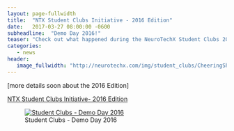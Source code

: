 ```yaml
---
layout: page-fullwidth
title:  "NTX Student Clubs Initiative - 2016 Edition"
date:   2017-03-27 08:00:00 -0600
subheadline:  "Demo Day 2016!"
teaser: "Check out what happened during the NeuroTechX Student Clubs 2016 Edition."
categories:
   - news
header:
   image_fullwidth: "http://neurotechx.com/img/student_clubs/CheeringShot_DemoDay.gif"
---
```


[more details soon about the 2016 Edition]

<a href="https://medium.com/neurotechx/ntx-student-clubs-initiative-2fba98b0d082#.s2kll01k4">NTX Student Clubs Initiative- 2016 Edition</a>

<figure>
   <a href="https://medium.com/neurotechx/ntx-student-clubs-initiative-2fba98b0d082#.s2kll01k4">
   <img src="http://neurotechx.com/img/student_clubs/CheeringShot_DemoDay.gif"
      alt="Student Clubs - Demo Day 2016" />
      </a>
   <figcaption>Student Clubs - Demo Day 2016</figcaption>
</figure>
